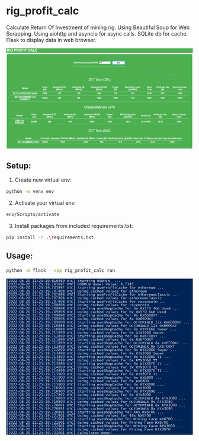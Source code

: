 # rig_profit_calc
Calculate Return Of Investment of mining rig. Using Beautiful Soup for Web Scrapping. Using aiohttp and asyncio for async calls. SQLite db for cache. Flask to display data in web browser.

![alt text](https://github.com/dawmro/rig_profit_calc/blob/main/images/view2.PNG?raw=true)

## Setup:
1. Create new virtual env:
``` sh
python -m venv env
```
2. Activate your virtual env:
``` sh
env/Scripts/activate
```
3. Install packages from included requirements.txt:
``` sh
pip install -r .\requirements.txt
```

## Usage:
``` sh
python -m flask --app rig_profit_calc run
```




![alt text](https://github.com/dawmro/rig_profit_calc/blob/main/images/console.PNG?raw=true)
